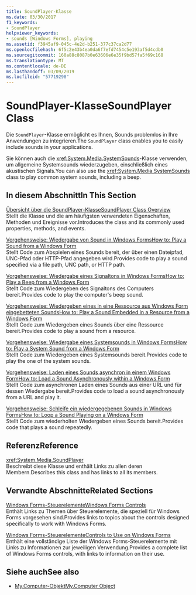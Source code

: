 ```yaml
---
title: SoundPlayer-Klasse
ms.date: 03/30/2017
f1_keywords:
- SoundPlayer
helpviewer_keywords:
- sounds [Windows Forms], playing
ms.assetid: f3945af9-045c-4e2d-b251-377c37ca2d77
ms.openlocfilehash: 6f5c2e43b4ea0da6f7efd7454c5e193af5d4cdb0
ms.sourcegitcommit: 160a88c8087b0e63606e6e35f9bd57fa5f69c168
ms.translationtype: MT
ms.contentlocale: de-DE
ms.lasthandoff: 03/09/2019
ms.locfileid: "57719298"
---
```

# <a name="soundplayer-class"></a><span data-ttu-id="ae1f7-102">SoundPlayer-Klasse</span><span class="sxs-lookup"><span data-stu-id="ae1f7-102">SoundPlayer Class</span></span>
<span data-ttu-id="ae1f7-103">Die `SoundPlayer`-Klasse ermöglicht es Ihnen, Sounds problemlos in Ihre Anwendungen zu integrieren.</span><span class="sxs-lookup"><span data-stu-id="ae1f7-103">The `SoundPlayer` class enables you to easily include sounds in your applications.</span></span>  
  
 <span data-ttu-id="ae1f7-104">Sie können auch die <xref:System.Media.SystemSounds>-Klasse verwenden, um allgemeine Systemsounds wiederzugeben, einschließlich eines akustischen Signals.</span><span class="sxs-lookup"><span data-stu-id="ae1f7-104">You can also use the <xref:System.Media.SystemSounds> class to play common system sounds, including a beep.</span></span>  
  
## <a name="in-this-section"></a><span data-ttu-id="ae1f7-105">In diesem Abschnitt</span><span class="sxs-lookup"><span data-stu-id="ae1f7-105">In This Section</span></span>  
 [<span data-ttu-id="ae1f7-106">Übersicht über die SoundPlayer-Klasse</span><span class="sxs-lookup"><span data-stu-id="ae1f7-106">SoundPlayer Class Overview</span></span>](soundplayer-class-overview.md)  
 <span data-ttu-id="ae1f7-107">Stellt die Klasse und die am häufigsten verwendeten Eigenschaften, Methoden und Ereignisse vor.</span><span class="sxs-lookup"><span data-stu-id="ae1f7-107">Introduces the class and its commonly used properties, methods, and events.</span></span>  
  
 [<span data-ttu-id="ae1f7-108">Vorgehensweise: Wiedergabe von Sound in Windows Forms</span><span class="sxs-lookup"><span data-stu-id="ae1f7-108">How to: Play a Sound from a Windows Form</span></span>](how-to-play-a-sound-from-a-windows-form.md)  
 <span data-ttu-id="ae1f7-109">Stellt Code zum Abspielen eines Sounds bereit, der über einen Dateipfad, UNC-Pfad oder HTTP-Pfad angegeben wird.</span><span class="sxs-lookup"><span data-stu-id="ae1f7-109">Provides code to play a sound specified via a file path, UNC path, or HTTP path.</span></span>  
  
 [<span data-ttu-id="ae1f7-110">Vorgehensweise: Wiedergabe eines Signaltons in Windows Forms</span><span class="sxs-lookup"><span data-stu-id="ae1f7-110">How to: Play a Beep from a Windows Form</span></span>](how-to-play-a-beep-from-a-windows-form.md)  
 <span data-ttu-id="ae1f7-111">Stellt Code zum Wiedergeben des Signaltons des Computers bereit.</span><span class="sxs-lookup"><span data-stu-id="ae1f7-111">Provides code to play the computer's beep sound.</span></span>  
  
 [<span data-ttu-id="ae1f7-112">Vorgehensweise: Wiedergeben eines in eine Ressource aus Windows Form eingebetteten Sounds</span><span class="sxs-lookup"><span data-stu-id="ae1f7-112">How to: Play a Sound Embedded in a Resource from a Windows Form</span></span>](how-to-play-a-sound-embedded-in-a-resource-from-a-windows-form.md)  
 <span data-ttu-id="ae1f7-113">Stellt Code zum Wiedergeben eines Sounds über eine Ressource bereit.</span><span class="sxs-lookup"><span data-stu-id="ae1f7-113">Provides code to play a sound from a resource.</span></span>  
  
 [<span data-ttu-id="ae1f7-114">Vorgehensweise: Wiedergabe eines Systemsounds in Windows Forms</span><span class="sxs-lookup"><span data-stu-id="ae1f7-114">How to: Play a System Sound from a Windows Form</span></span>](how-to-play-a-system-sound-from-a-windows-form.md)  
 <span data-ttu-id="ae1f7-115">Stellt Code zum Wiedergeben eines Systemsounds bereit.</span><span class="sxs-lookup"><span data-stu-id="ae1f7-115">Provides code to play the one of the system sounds.</span></span>  
  
 [<span data-ttu-id="ae1f7-116">Vorgehensweise: Laden eines Sounds asynchron in einem Windows Form</span><span class="sxs-lookup"><span data-stu-id="ae1f7-116">How to: Load a Sound Asynchronously within a Windows Form</span></span>](how-to-load-a-sound-asynchronously-within-a-windows-form.md)  
 <span data-ttu-id="ae1f7-117">Stellt Code zum asynchronen Laden eines Sounds aus einer URL und für dessen Wiedergabe bereit.</span><span class="sxs-lookup"><span data-stu-id="ae1f7-117">Provides code to load a sound asynchronously from a URL and play it.</span></span>  
  
 [<span data-ttu-id="ae1f7-118">Vorgehensweise: Schleife ein wiedergegebenen Sounds in Windows Forms</span><span class="sxs-lookup"><span data-stu-id="ae1f7-118">How to: Loop a Sound Playing on a Windows Form</span></span>](how-to-loop-a-sound-playing-on-a-windows-form.md)  
 <span data-ttu-id="ae1f7-119">Stellt Code zum wiederholten Wiedergeben eines Sounds bereit.</span><span class="sxs-lookup"><span data-stu-id="ae1f7-119">Provides code that plays a sound repeatedly.</span></span>  
  
## <a name="reference"></a><span data-ttu-id="ae1f7-120">Referenz</span><span class="sxs-lookup"><span data-stu-id="ae1f7-120">Reference</span></span>  
 <xref:System.Media.SoundPlayer>  
 <span data-ttu-id="ae1f7-121">Beschreibt diese Klasse und enthält Links zu allen deren Membern.</span><span class="sxs-lookup"><span data-stu-id="ae1f7-121">Describes this class and has links to all its members.</span></span>  
  
## <a name="related-sections"></a><span data-ttu-id="ae1f7-122">Verwandte Abschnitte</span><span class="sxs-lookup"><span data-stu-id="ae1f7-122">Related Sections</span></span>  
 [<span data-ttu-id="ae1f7-123">Windows Forms-Steuerelemente</span><span class="sxs-lookup"><span data-stu-id="ae1f7-123">Windows Forms Controls</span></span>](index.md)  
 <span data-ttu-id="ae1f7-124">Enthält Links zu Themen über Steuerelemente, die speziell für Windows Forms vorgesehen sind.</span><span class="sxs-lookup"><span data-stu-id="ae1f7-124">Provides links to topics about the controls designed specifically to work with Windows Forms.</span></span>  
  
 [<span data-ttu-id="ae1f7-125">Windows Forms-Steuerelemente</span><span class="sxs-lookup"><span data-stu-id="ae1f7-125">Controls to Use on Windows Forms</span></span>](controls-to-use-on-windows-forms.md)  
 <span data-ttu-id="ae1f7-126">Enthält eine vollständige Liste der Windows Forms-Steuerelemente mit Links zu Informationen zur jeweiligen Verwendung.</span><span class="sxs-lookup"><span data-stu-id="ae1f7-126">Provides a complete list of Windows Forms controls, with links to information on their use.</span></span>  
  
## <a name="see-also"></a><span data-ttu-id="ae1f7-127">Siehe auch</span><span class="sxs-lookup"><span data-stu-id="ae1f7-127">See also</span></span>

- [<span data-ttu-id="ae1f7-128">My.Computer-Objekt</span><span class="sxs-lookup"><span data-stu-id="ae1f7-128">My.Computer Object</span></span>](../../../visual-basic/language-reference/objects/my-computer-object.md)
